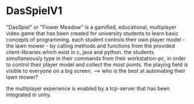 # DasSpielV1

"DasSpiel" or "Flower Meadow" is a gamified, educational, multiplayer video game that has been created for university students to learn basic concepts of programming. each student controls their own player model - the lawn mower - by calling methods and functions from the provided client-libraries which exist in c, java and python.
the students simultaneously type in their commands from their workstation-pc, in order to control their player model and collect the most points. the playing field is visible to everyone on a big screen.
--> who is the best at automating their lawn mower?

the multiplayer experience is enabled by a tcp-server that has been integrated in unity.
